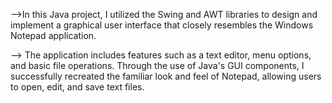 -->In this Java project, I utilized the Swing and AWT libraries to design and implement a graphical user interface that 
   closely resembles the Windows Notepad application. 

--> The application includes features such as a text editor, menu options, and basic file operations. 
    Through the use of Java's GUI components, I successfully recreated the familiar look and feel of Notepad, allowing users to open, edit, 
    and save text files. 
